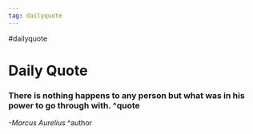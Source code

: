```yaml
---
tag: dailyquote
---
```


#dailyquote

# Daily Quote

### There is nothing happens to any person but what was in his power to go through with. ^quote
*-Marcus Aurelius* ^author

